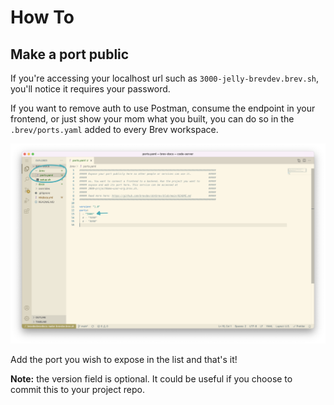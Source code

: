 # How To
## Make a port public

If you're accessing your localhost url such as `3000-jelly-brevdev.brev.sh`, you'll notice it requires your password.

If you want to remove auth to use Postman, consume the endpoint in your frontend, or just show your mom what you built, you can do so in the `.brev/ports.yaml` added to every Brev workspace.

![Screenshot](media/ports.png)

Add the port you wish to expose in the list and that's it!

**Note:** the version field is optional. It could be useful if you choose to commit this to your project repo.